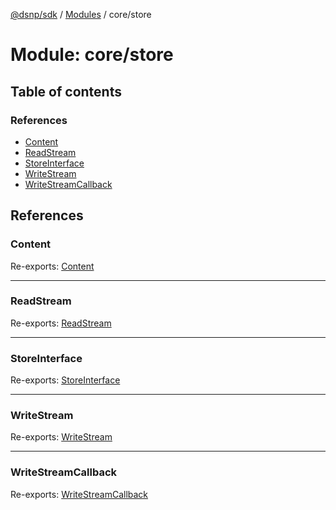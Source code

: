 [@dsnp/sdk](../README.md) / [Modules](../modules.md) / core/store

# Module: core/store

## Table of contents

### References

- [Content](core_store.md#content)
- [ReadStream](core_store.md#readstream)
- [StoreInterface](core_store.md#storeinterface)
- [WriteStream](core_store.md#writestream)
- [WriteStreamCallback](core_store.md#writestreamcallback)

## References

### Content

Re-exports: [Content](core_store_interface.md#content)

___

### ReadStream

Re-exports: [ReadStream](../interfaces/core_store_interface.readstream.md)

___

### StoreInterface

Re-exports: [StoreInterface](../interfaces/core_store_interface.storeinterface.md)

___

### WriteStream

Re-exports: [WriteStream](../interfaces/core_store_interface.writestream.md)

___

### WriteStreamCallback

Re-exports: [WriteStreamCallback](../interfaces/core_store_interface.writestreamcallback.md)
